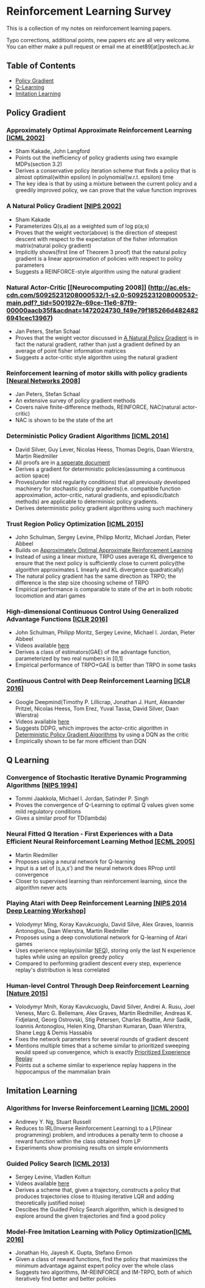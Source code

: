 # Reinforcement Learning Survey

This is a collection of my notes on reinforcement learning papers.

Typo corrections, additional points, new papers etc are all very welcome. You can either make a pull request or email me at einet89[at]postech.ac.kr


## Table of Contents

- [Policy Gradient](https://github.com/yoonholee/Reinforcement-Learning-Survey#policy-gradient)
- [Q-Learning](https://github.com/yoonholee/Reinforcement-Learning-Survey#q-learning)
- [Imitation Learning](https://github.com/yoonholee/Reinforcement-Learning-Survey#imitation-learning)


## Policy Gradient

### Approximately Optimal Approximate Reinforcement Learning [[ICML 2002]](https://www.cs.cmu.edu/~./jcl/papers/aoarl/Final.pdf)
  - Sham Kakade, John Langford
  - Points out the inefficiency of policy gradients using two example MDPs(section 3.2)
  - Derives a conservative policy iteration scheme that finds a policy that is almost optimal(within epsilon) in polynomial(w.r.t. epsilon) time
  - The key idea is that by using a mixture between the current policy and a greedily improved policy, we can prove that the value function improves

### A Natural Policy Gradient [[NIPS 2002]](http://papers.nips.cc/paper/2073-a-natural-policy-gradient.pdf)
  - Sham Kakade
  - Parameterizes Q(s,a) as a weighted sum of log p(a;s)
  - Proves that the weight vector(above) is the direction of steepest descent with respect to the expectation of the fisher information matrix(natural policy gradient)
  - Implicitly shows(first line of Theorem 3 proof) that the natural policy gradient is a linear approximation of policies with respect to policy parameters
  - Suggests a REINFORCE-style algorithm using the natural gradient
  
### Natural Actor-Critic [[Neurocomputing 2008]] (http://ac.els-cdn.com/S0925231208000532/1-s2.0-S0925231208000532-main.pdf?_tid=5001927e-69ce-11e6-87f9-00000aacb35f&acdnat=1472024730_f49e79f185266d4824826941cec13967)
  - Jan Peters, Stefan Schaal
  - Proves that the weight vector discussed in [A Natural Policy Gradient](https://github.com/yoonholee/Reinforcement-Learning-Survey#a-natural-policy-gradient-nips-2002) is in fact the natural gradient, rather than just a gradient defined by an average of point fisher information matrices
  - Suggests a actor-critic style algorithm using the natural gradient

### Reinforcement learning of motor skills with policy gradients [[Neural Networks 2008]](http://is.tuebingen.mpg.de/fileadmin/user_upload/files/publications/Neural-Netw-2008-21-682_4867[0].pdf)
  - Jan Peters, Stefan Schaal
  - An extensive survey of policy gradient methods
  - Covers naive finite-difference methods, REINFORCE, NAC(natural actor-critic)
  - NAC is shown to be the state of the art
  
### Deterministic Policy Gradient Algorithms [[ICML 2014]](http://jmlr.org/proceedings/papers/v32/silver14.pdf)
  - David Silver, Guy Lever, Nicolas Heess, Thomas Degris, Daan Wierstra, Martin Riedmiller
  - All proofs are in [a seperate document](http://jmlr.org/proceedings/papers/v32/silver14-supp.pdf)
  - Derives a gradient for deterministic policies(assuming a continuous action space)
  - Proves(under mild regularity conditions) that all previously developed machinery for stochastic policy gradients(i.e. compatible function approximation, actor-critic, natural gradients, and episodic/batch methods) are applicable to determinisic policy gradients.
  - Derives deterministic policy gradient algorithms using such machinery

### Trust Region Policy Optimization [[ICML 2015]](https://arxiv.org/pdf/1502.05477)
  - John Schulman, Sergey Levine, Philipp Moritz, Michael Jordan, Pieter Abbeel
  - Builds on [Approximately Optimal Approximate Reinforcement Learning](https://github.com/yoonholee/Reinforcement-Learning-Survey#approximately-optimal-approximate-reinforcement-learning-icml-2002)
  - Instead of using a linear mixture, TRPO uses average KL divergence to ensure that the next policy is sufficiently close to current policy(the algorithm approximates L linearly and KL divergence quadratically)
  - The natural policy gradient has the same direction as TRPO; the difference is the step size choosing scheme of TRPO
  - Empirical performance is comparable to state of the art in both robotic locomotion and atari games
  
### High-dimensional Continuous Control Using Generalized Advantage Functions [[ICLR 2016]](https://arxiv.org/pdf/1506.02438)
  - John Schulman, Philipp Moritz, Sergey Levine, Michael I. Jordan, Pieter Abbeel
  -  Videos available [here](https://sites.google.com/site/gaepapersupp)
  - Derives a class of estimators(GAE) of the advantage function, parameterized by two real numbers in [0,1]
  - Empirical performance of TRPO+GAE is better than TRPO in some tasks

### Continuous Control with Deep Reinforcement Learning [[ICLR 2016]](https://arxiv.org/pdf/1509.02971)
  - Google Deepmind(Timothy P. Lillicrap, Jonathan J. Hunt, Alexander Pritzel, Nicolas Heess, Tom Erez, Yuval Tassa, David Silver, Daan Wierstra)
  - Videos available [here](https://goo.gl/J4PIAz)
  - Suggests DDPG, which improves the actor-critic algorithm in [Deterministic Policy Gradient Algorithms](https://github.com/yoonholee/Reinforcement-Learning-Survey#deterministic-policy-gradient-algorithms-icml-2014) by using a DQN as the critic
  - Empirically shown to be far more efficient than DQN
 

## Q Learning

### Convergence of Stochastic Iterative Dynamic Programming Algorithms [[NIPS 1994]](http://papers.nips.cc/paper/764-convergence-of-stochastic-iterative-dynamic-programming-algorithms.pdf)
  - Tommi Jaakkola, Michael I. Jordan, Satinder P. Singh
  - Proves the convergence of Q-Learning to optimal Q values given some mild regulatory conditions
  - Gives a similar proof for TD(lambda)
  
### Neural Fitted Q Iteration - First Experiences with a Data Efficient Neural Reinforcement Learning Method [[ECML 2005]](http://ml.informatik.uni-freiburg.de/_media/publications/rieecml05.pdf)
  - Martin Riedmiller
  - Proposes using a neural network for Q-learning
  - Input is a set of (s,a,s') and the neural network does RProp until convergence
  - Closer to supervised learning than reinforcement learning, since the algorithm never acts
  
### Playing Atari with Deep Reinforcement Learning [[NIPS 2014 Deep Learning Workshop]](https://arxiv.org/pdf/1312.5602.pdf)
  - Volodymyr Ming, Koray Kavukcuoglu, David Silve, Alex Graves, Ioannis Antonoglou, Daan Wierstra, Martin Riedmiller
  - Proposes using a deep convolutional network for Q-learning of Atari games
  - Uses experience replay(similar [NFQ](https://github.com/yoonholee/Reinforcement-Learning-Survey/blob/master/README.md#neural-fitted-q-iteration---first-experiences-with-a-data-efficient-neural-reinforcement-learning-method-ecml-2005)), storing only the last N experience tuples while using an epsilon greedy policy
  - Compared to performing gradient descent every step, experience replay's distribution is less correlated
  
### Human-level Control Through Deep Reinforcement Learning [[Nature 2015]](http://home.uchicago.edu/~arij/journalclub/papers/2015_Mnih_et_al.pdf)
  - Volodymyr Mnih, Koray Kavukcuoglu, David Silver, Andrei A. Rusu, Joel Veness, Marc G. Bellemare, Alex Graves, Martin Riedmiller, Andreas K. Fidjeland, Georg Ostrovski, Stig Petersen, Charles Beattie, Amir Sadik, Ioannis Antonoglou, Helen King, Dharshan Kumaran, Daan Wierstra, Shane Legg & Demis Hassabis
  - Fixes the network parameters for several rounds of gradient descent
  - Mentions multiple times that a scheme similar to prioritized sweeping would speed up convergence, which is exactly [Prioritized Experience Replay]()
  - Points out a scheme similar to experience replay happens in the hippocampus of the mammalian brain
  

## Imitation Learning

### Algorithms for Inverse Reinforcement Learning [[ICML 2000]](http://citeseerx.ist.psu.edu/viewdoc/download;jsessionid=4C4D16E1D96E10A07A1EFFD5D64C7C68?doi=10.1.1.41.7513&rep=rep1&type=pdf)
  - Andrewy Y. Ng, Stuart Russell
  - Reduces to IRL(Inverse Reinforcement Learning) to a LP(linear programming) problem, and introduces a penalty term to choose a reward function within the class obtained from LP
  - Experiments show promising results on simple enviornments
  
### Guided Policy Search [[ICML 2013]](https://graphics.stanford.edu/projects/gpspaper/gps_full.pdf)
  - Sergey Levine, Vladlen Koltun
  - Videos available [here](https://graphics.stanford.edu/projects/gpspaper/index.htm)
  - Derives a scheme that, given a trajectory, constructs a policy that produces trajectories close to it(using iterative LQR and adding theoretically justified noise)
  - Descibes the Guided Policy Search algorithm, which is designed to explore around the given trajectories and find a good policy

### Model-Free Imitation Learning with Policy Optimization[[ICML 2016]](https://arxiv.org/pdf/1605.08478)
  - Jonathan Ho, Jayesh K. Gupta, Stefano Ermon
  - Given a class of reward functions, find the policy that maximizes the minimum advantage against expert policy over the whole class
  - Suggests two algorithms, IM-REINFORCE and IM-TRPO, both of which iteratively find better and better policies
